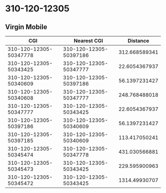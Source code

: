 # 310-120-12305
## Virgin Mobile


| CGI | Nearest CGI | Distance |
|-----|-------------|----------|
| 310-120-12305-50347778 | 310-120-12305-50397186 | 312.668589341 |
| 310-120-12305-50343425 | 310-120-12305-50347777 | 22.6054367937 |
| 310-120-12305-50340609 | 310-120-12305-50397186 | 56.1397231427 |
| 310-120-12305-50340608 | 310-120-12305-50347777 | 248.768488018 |
| 310-120-12305-50347777 | 310-120-12305-50343425 | 22.6054367937 |
| 310-120-12305-50397186 | 310-120-12305-50340609 | 56.1397231427 |
| 310-120-12305-50397185 | 310-120-12305-50340609 | 113.417050241 |
| 310-120-12305-50345474 | 310-120-12305-50347778 | 431.030566881 |
| 310-120-12305-50345473 | 310-120-12305-50343425 | 229.595900963 |
| 310-120-12305-50345472 | 310-120-12305-50343425 | 1314.49930707 |
